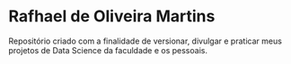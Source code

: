 # Rafhael de Oliveira Martins
 Repositório criado com a finalidade de versionar, divulgar e praticar meus projetos de Data Science da faculdade e os pessoais.